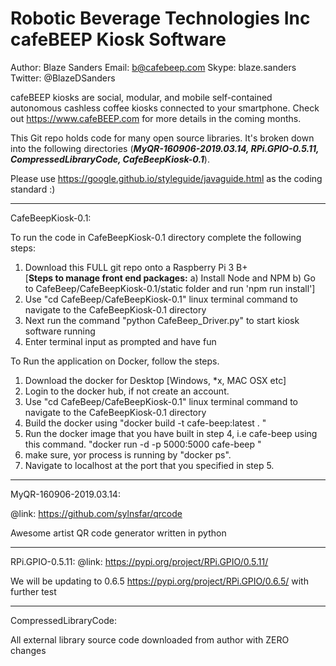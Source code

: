 # Robotic Beverage Technologies Inc cafeBEEP Kiosk Software 

Author: Blaze Sanders Email: b@cafebeep.com Skype: blaze.sanders Twitter: @BlazeDSanders

cafeBEEP kiosks are social, modular, and mobile self-contained autonomous cashless coffee kiosks connected to your smartphone. Check out https://www.cafeBEEP.com for more details in the coming months.

This Git repo holds code for many open source libraries. It's broken down into the following directories (***MyQR-160906-2019.03.14, RPi.GPIO-0.5.11, CompressedLibraryCode, CafeBeepKiosk-0.1***). 

Please use https://google.github.io/styleguide/javaguide.html as the coding standard :)

***
CafeBeepKiosk-0.1:

To run the code in CafeBeepKiosk-0.1 directory complete the following steps:
1. Download this FULL git repo onto a Raspberry Pi 3 B+  
[**Steps to manage front end packages:**
a) Install Node and NPM
b) Go to CafeBeep/CafeBeepKiosk-0.1/static folder and run 'npm run install']
2. Use "cd CafeBeep/CafeBeepKiosk-0.1" linux terminal command to navigate to the CafeBeepKiosk-0.1 directory 
3. Next run the command "python  CafeBeep_Driver.py" to start kiosk software running
4. Enter terminal input as prompted and have fun

To Run the application on Docker, follow the steps.
1. Download the docker for Desktop [Windows, *x, MAC OSX etc]
2. Login to the docker hub, if not create an account.
3. Use "cd CafeBeep/CafeBeepKiosk-0.1" linux terminal command to navigate to the CafeBeepKiosk-0.1 directory
4. Build the docker using "docker build -t cafe-beep:latest . "
5. Run the docker image that you have built in step 4, i.e cafe-beep using this command. "docker run -d -p 5000:5000 cafe-beep "
6. make sure, yor process is running by "docker ps".
7. Navigate to localhost at the port that you specified in step 5.
***
MyQR-160906-2019.03.14: 

@link: https://github.com/sylnsfar/qrcode

Awesome artist QR code generator written in python

***
RPi.GPIO-0.5.11:
@link: https://pypi.org/project/RPi.GPIO/0.5.11/

We will be updating to 0.6.5 https://pypi.org/project/RPi.GPIO/0.6.5/ with further test

***
CompressedLibraryCode:

All external library source code downloaded from author with ZERO changes

